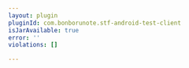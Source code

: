 ```yaml
---
layout: plugin
pluginId: com.bonborunote.stf-android-test-client
isJarAvailable: true
error: ''
violations: []

---
```

